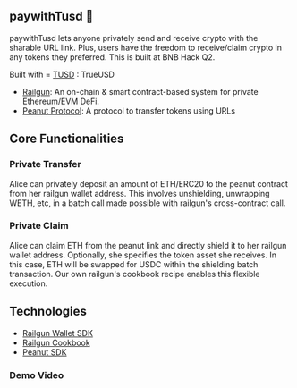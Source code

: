 ## paywithTusd 👻

paywithTusd lets anyone privately send and receive crypto with the sharable URL link. Plus, users have the freedom to receive/claim crypto in any tokens they preferred. This is built at BNB Hack Q2. 

Built with 
= [TUSD](https://bscscan.com/address/0x40af3827f39d0eacbf4a168f8d4ee67c121d11c9#code) : TrueUSD
- [Railgun](https://www.railgun.org/): An on-chain & smart contract-based system for private Ethereum/EVM DeFi.
- [Peanut Protocol](https://peanut.to/): A protocol to transfer tokens using URLs

## Core Functionalities
### Private Transfer
Alice can privately deposit an amount of ETH/ERC20 to the peanut contract from her railgun wallet address. This involves unshielding, unwrapping WETH, etc, in a batch call made possible with railgun's cross-contract call.

### Private Claim
Alice can claim ETH from the peanut link and directly shield it to her railgun wallet address. Optionally, she specifies the token asset she receives. In this case, ETH will be swapped for USDC within the shielding batch transaction. Our own railgun's cookbook recipe enables this flexible execution.


## Technologies
- [Railgun Wallet SDK](https://github.com/Railgun-Community/wallet)
- [Railgun Cookbook](https://github.com/Railgun-Community/cookbook)
- [Peanut SDK](https://github.com/peanutprotocol/peanut-sdk/tree/main/src)

### Demo Video
